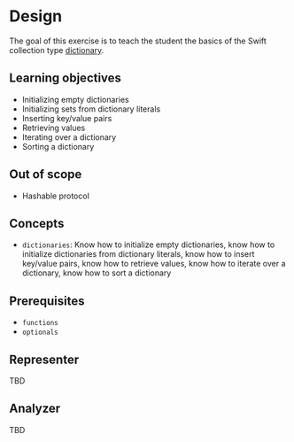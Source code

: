 # Design

The goal of this exercise is to teach the student the basics of the Swift collection type [dictionary][dictionaries].

## Learning objectives

- Initializing empty dictionaries
- Initializing sets from dictionary literals
- Inserting key/value pairs
- Retrieving values
- Iterating over a dictionary
- Sorting a dictionary

## Out of scope

- Hashable protocol

## Concepts

- `dictionaries`: Know how to initialize empty dictionaries, know how to initialize dictionaries from dictionary literals, know how to insert key/value pairs, know how to retrieve values, know how to iterate over a dictionary, know how to sort a dictionary

## Prerequisites

- `functions`
- `optionals`

## Representer

TBD

## Analyzer

TBD

[dictionaries]: https://docs.swift.org/swift-book/LanguageGuide/CollectionTypes.html#ID113
[dictionary-docs]: https://developer.apple.com/documentation/swift/Dictionary

